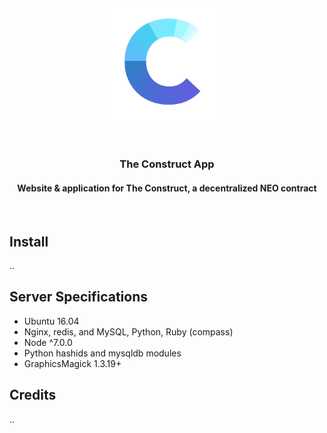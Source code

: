 <p align="center" style="font-size:60px; line-height:10px">
  <img
    src="https://github.com/nickazg/TheConstruct/blob/master/resources/images/construct_logo_blue.png"
    width="180px;">
  <h3 align="center">The Construct App</h3>
  <h4 align="center">Website &amp; application for The Construct, a decentralized NEO contract</h4>
</p>

&nbsp;

## Install
..

## Server Specifications
- Ubuntu 16.04
- Nginx, redis, and MySQL, Python, Ruby (compass)
- Node ^7.0.0
- Python hashids and mysqldb modules
- GraphicsMagick 1.3.19+

## Credits
..
